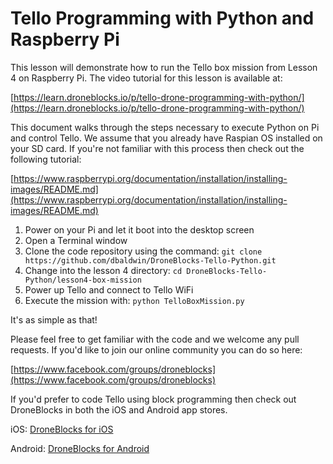 
# Tello Programming with Python and Raspberry Pi

This lesson will demonstrate how to run the Tello box mission from Lesson 4 on Raspberry Pi. The video tutorial for this lesson is available at:

[https://learn.droneblocks.io/p/tello-drone-programming-with-python/](https://learn.droneblocks.io/p/tello-drone-programming-with-python/)

This document walks through the steps necessary to execute Python on Pi and control Tello. We assume that you already have Raspian OS installed on your SD card. If you're not familiar with this process then check out the following tutorial:

[https://www.raspberrypi.org/documentation/installation/installing-images/README.md](https://www.raspberrypi.org/documentation/installation/installing-images/README.md)

1. Power on your Pi and let it boot into the desktop screen
2. Open a Terminal window
3. Clone the code repository using the command: `git clone https://github.com/dbaldwin/DroneBlocks-Tello-Python.git`
4. Change into the lesson 4 directory: `cd DroneBlocks-Tello-Python/lesson4-box-mission`
5. Power up Tello and connect to Tello WiFi
6. Execute the mission with: `python TelloBoxMission.py`

It's as simple as that! 

Please feel free to get familiar with the code and we welcome any pull requests. If you'd like to join our online community you can do so here:

[https://www.facebook.com/groups/droneblocks](https://www.facebook.com/groups/droneblocks)

If you'd prefer to code Tello using block programming then check out DroneBlocks in both the iOS and Android app stores.

iOS: [DroneBlocks for iOS](https://itunes.apple.com/us/app/droneblocks/id1045826508?mt=8)

Android: [DroneBlocks for Android](https://play.google.com/store/apps/details?id=com.unmannedairlines.droneblocks)
